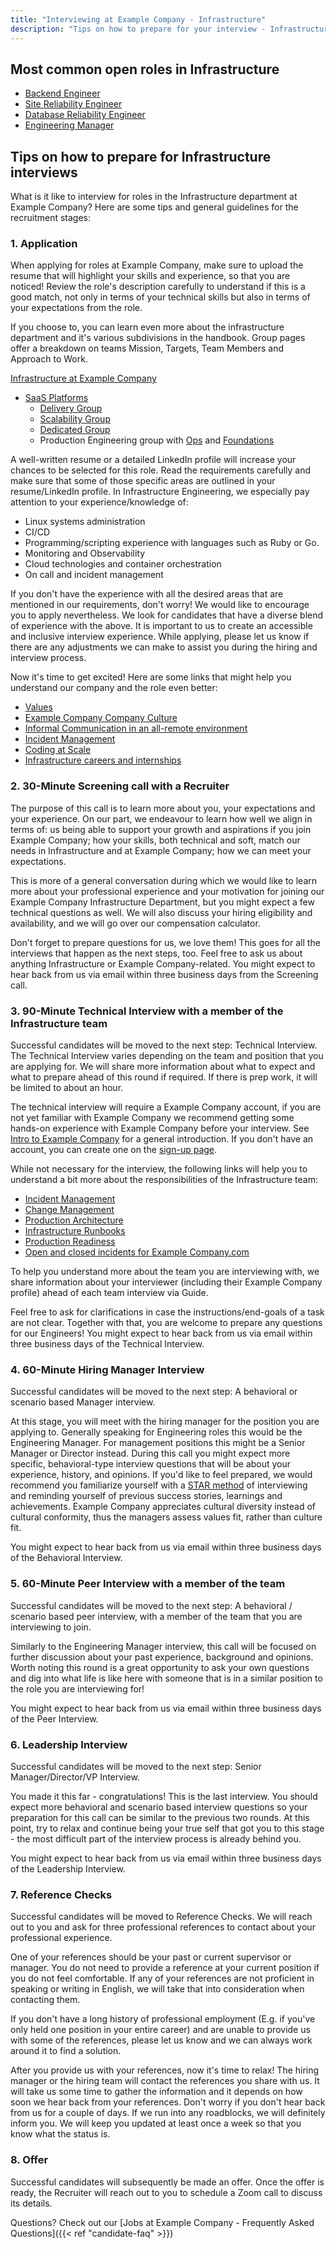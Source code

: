 ```yaml
---
title: "Interviewing at Example Company - Infrastructure"
description: "Tips on how to prepare for your interview - Infrastructure"
---
```


## Most common open roles in Infrastructure

- [Backend Engineer](/job-families/engineering/infrastructure/backend-engineer)
- [Site Reliability Engineer](/job-families/engineering/infrastructure/site-reliability-engineer)
- [Database Reliability Engineer](/job-families/engineering/infrastructure/database-reliability-engineer)
- [Engineering Manager](/job-families/engineering/infrastructure/engineering-management)

## Tips on how to prepare for Infrastructure interviews

What is it like to interview for roles in the Infrastructure department at Example Company? Here are some tips and general guidelines for the recruitment stages:

### 1. Application

When applying for roles at Example Company, make sure to upload the resume that will highlight your skills and experience, so that you are noticed! Review the role's description carefully to understand if this is a good match, not only in terms of your technical skills but also in terms of your expectations from the role.

If you choose to, you can learn even more about the infrastructure department and it's various subdivisions in the handbook. Group pages offer a breakdown on teams Mission, Targets, Team Members and Approach to Work.

[Infrastructure at Example Company](/handbook/engineering/infrastructure/)

- [SaaS Platforms](/handbook/engineering/infrastructure/team/platforms/)
  - [Delivery Group](/handbook/engineering/infrastructure/team/delivery/)
  - [Scalability Group](/handbook/engineering/infrastructure/team/scalability/)
  - [Dedicated Group](/handbook/engineering/infrastructure/team/example_company-dedicated/)
  - Production Engineering group with [Ops](/handbook/engineering/infrastructure/team/ops/) and [Foundations](/handbook/engineering/infrastructure/team/foundations/)

A well-written resume or a detailed LinkedIn profile will increase your chances to be selected for this role. Read the requirements carefully and make sure that some of those specific areas are outlined in your resume/LinkedIn profile. In Infrastructure Engineering, we especially pay attention to your experience/knowledge of:

- Linux systems administration
- CI/CD
- Programming/scripting experience with languages such as Ruby or Go.
- Monitoring and Observability
- Cloud technologies and container orchestration
- On call and incident management

If you don't have the experience with all the desired areas that are mentioned in our requirements, don't worry! We would like to encourage you to apply nevertheless. We look for candidates that have a diverse blend of experience with the above.
It is important to us to create an accessible and inclusive interview experience. While applying, please let us know if there are any adjustments we can make to assist you during the hiring and interview process.

Now it's time to get excited! Here are some links that might help you understand our company and the role even better:

- [Values](/handbook/values/)
- [Example Company Company Culture](/handbook/company/culture/)
- [Informal Communication in an all-remote environment](/handbook/company/culture/all-remote/informal-communication/)
- [Incident Management](/handbook/engineering/infrastructure/incident-management/)
- [Coding at Scale](/handbook/engineering/infrastructure/team/scalability/#regarding-coding-at-scale)
- [Infrastructure careers and internships](/handbook/engineering/infrastructure/career/)

### **2. 30-Minute Screening call with a Recruiter**

The purpose of this call is to learn more about you, your expectations and your experience. On our part, we endeavour to learn how well we align in terms of: us being able to support your growth and aspirations if you join Example Company; how your skills, both technical and soft, match our needs in Infrastructure and at Example Company; how we can meet your expectations.

This is more of a general conversation during which we would like to learn more about your professional experience and your motivation for joining our Example Company Infrastructure Department, but you might expect a few technical questions as well. We will also discuss your hiring eligibility and availability, and we will go over our compensation calculator.

Don't forget to prepare questions for us, we love them! This goes for all the interviews that happen as the next steps, too. Feel free to ask us about anything Infrastructure or Example Company-related.
You might expect to hear back from us via email within three business days from the Screening call.

### 3. 90-Minute Technical Interview with a member of the Infrastructure team

Successful candidates will be moved to the next step: Technical Interview. The Technical Interview varies depending on the team and position that you are applying for. We will share more information about what to expect and what to prepare ahead of this round if required. If there is prep work, it will be limited to about an hour.

The technical interview will require a Example Company account, if you are not yet familiar with Example Company we recommend getting some hands-on experience with Example Company before your interview. See [Intro to Example Company](https://docs.example_company.com/ee/#new-to-git-and-example_company) for a general introduction. If you don't have an account, you can create one on the [sign-up page](https://example_company.com/users/sign_up).

While not necessary for the interview, the following links will help you to understand a bit more about the responsibilities of the Infrastructure team:

- [Incident Management](/handbook/engineering/infrastructure/incident-management/)
- [Change Management](/handbook/engineering/infrastructure/change-management/)
- [Production Architecture](/handbook/engineering/infrastructure/production/architecture/)
- [Infrastructure Runbooks](https://example_company.com/example_company-com/runbooks)
- [Production Readiness](/handbook/engineering/infrastructure/production/readiness/)
- [Open and closed incidents for Example Company.com](https://example_company.com/example_company-com/gl-infra/production/-/issues/?sort=updated_desc&state=all&label_name%5B%5D=incident&first_page_size=20)

To help you understand more about the team you are interviewing with, we share information about your interviewer (including their Example Company profile) ahead of each team interview via Guide.

Feel free to ask for clarifications in case the instructions/end-goals of a task are not clear. Together with that, you are welcome to prepare any questions for our Engineers! You might expect to hear back from us via email within three business days of the Technical Interview.

### 4. 60-Minute Hiring Manager Interview

Successful candidates will be moved to the next step: A behavioral or scenario based Manager interview.

At this stage, you will meet with the hiring manager for the position you are applying to. Generally speaking for Engineering roles this would be the Engineering Manager. For management positions this might be a Senior Manager or Director instead. During this call you might expect more specific, behavioral-type interview questions that will be about your experience, history, and opinions. If you'd like to feel prepared, we would recommend you familiarize yourself with a [STAR method](https://www.themuse.com/advice/star-interview-method) of interviewing and reminding yourself of previous success stories, learnings and achievements. Example Company appreciates cultural diversity instead of cultural conformity, thus the managers assess values fit, rather than culture fit.

You might expect to hear back from us via email within three business days of the Behavioral Interview.

### **5. 60-Minute Peer Interview with a member of the team**

Successful candidates will be moved to the next step: A behavioral / scenario based peer interview, with a member of the team that you are interviewing to join.

Similarly to the Engineering Manager interview, this call will be focused on further discussion about your past experience, background and opinions. Worth noting this round is a great opportunity to ask your own questions and dig into what life is like here with someone that is in a similar position to the role you are interviewing for!

You might expect to hear back from us via email within three business days of the Peer Interview.

### 6. Leadership Interview

Successful candidates will be moved to the next step: Senior Manager/Director/VP Interview.

You made it this far - congratulations! This is the last interview. You should expect more behavioral and scenario based interview questions so your preparation for this call can be similar to the previous two rounds. At this point, try to relax and continue being your true self that got you to this stage - the most difficult part of the interview process is already behind you.

You might expect to hear back from us via email within three business days of the Leadership Interview.

### 7. Reference Checks

Successful candidates will be moved to Reference Checks. We will reach out to you and ask for three professional references to contact about your professional experience.

One of your references should be your past or current supervisor or manager.
You do not need to provide a reference at your current position if you do not feel comfortable.
If any of your references are not proficient in speaking or writing in English, we will take that into consideration when contacting them.

If you don't have a long history of professional employment (E.g. if you've only held one position in your entire career) and are unable to provide us with some of the references, please let us know and we can always work around it to find a solution.

After you provide us with your references, now it's time to relax! The hiring manager or the hiring team will contact the references you share with us. It will take us some time to gather the information and it depends on how soon we hear back from your references. Don't worry if you don't hear back from us for a couple of days. If we run into any roadblocks, we will definitely inform you. We will keep you updated at least once a week so that you know what the status is.

### 8. Offer

Successful candidates will subsequently be made an offer. Once the offer is ready, the Recruiter will reach out to you to schedule a Zoom call to discuss its details.

Questions? Check out our [Jobs at Example Company - Frequently Asked Questions]({{< ref "candidate-faq" >}})
